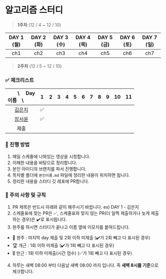# 알고리즘 스터디

> **1주차** (12 / 4 ~ 12 / 10)

|DAY 1 (월)|DAY 2 (화)|DAY 3 (수)|DAY 4 (목)|DAY 5 (금)|DAY 6 (토)|DAY 7 (일)|
| :-: | :-: | :-: | :-: | :-: | :-: | :-: |
| ch1 |  ch2 |  ch3 |  ch4 |  ch5 |  ch6 |  ch7 | 

> **2주차** (12 / 5 ~ 12 / 10)


### ✅ 체크리스트

| 　　\　 Day<br>이름　\                                      |  1  |  2  |  3  |  4  |  5  |  6  |  7  |  8  |  9  | 10  | 11  |
| :---------------------------------------------------------- | :-: | :-: | :-: | :-: | :-: | :-: | :-: | :-: | :-: | :-: | :-: |
| <center>[김은지](https://github.com/publdaze)</center>      |✅|
| <center>[장서윤](https://github.com/pipisebastian)</center> |✅|
| <center>제출</center>                                       |

### 📌 진행 방법

1. 매일 스케줄에 나와있는 영상을 시청합니다.
2. 이해한 내용을 바탕으로 정리합니다.
3. 본인 아이디의 브랜치를 파서 진행합니다.
4. 목차별 폴더에 `본인이름.md` 파일에 정리한 내용이 위치하면 됩니다.
5. 정리한 내용을 스터디 깃 레포에 PR합니다.

### 📌 주의 사항 및 규칙

1. PR 제목은 반드시 아래와 같이 해주시기 바랍니다.
   ex) DAY 1 - 김은지
2. 스케줄표에 맞는 PR은 ✅, 스케줄표와 맞지 않는 PR(더 일찍 제출하거나 늦게 제출하는 경우)은 ✔️로 표시됩니다.
3. 완주를 하시면 스터디가 끝나고 이름 옆에 이모지를 붙여드립니다.

- 👑 완주 : 마지막 day 제출 및 2회 이하 미제출 (:heavy_check_mark:가 2회 빼고 다 표시된 경우)
- 🏆 개근 : 1회 이하 미제출 (:heavy_check_mark:가 1회 빼고 다 표시된 경우)
- 🎖 만근 : 1회 이하 미제출(시간 엄수) (✅가 1회 빼고 다 표시된 경우)

4. 하루는 새벽 08:00 부터 다음날 새벽 08:00 까지 입니다. 즉 **새벽 8시를 기준**으로 체크합니다.
